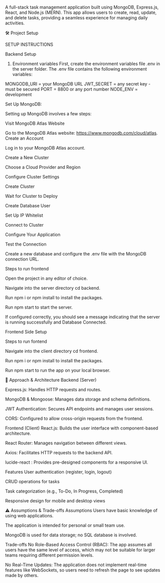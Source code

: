 A full-stack task management application built using MongoDB, Express.js, React, and Node.js (MERN). This app allows users to create, read, update, and delete tasks, providing a seamless experience for managing daily activities.

🛠️ Project Setup

SETUP INSTRUCTIONS

Backend Setup

1. Environment variables
First, create the environment variables file .env in the server folder. The .env file contains the following environment variables:

MONGODB_URI = your MongoDB URL
JWT_SECRET = any secret key - must be secured
PORT = 8800 or any port number 
NODE_ENV = development
 

Set Up MongoDB:

Setting up MongoDB involves a few steps:

Visit MongoDB Atlas Website

Go to the MongoDB Atlas website: https://www.mongodb.com/cloud/atlas.
Create an Account

Log in to your MongoDB Atlas account.

Create a New Cluster

Choose a Cloud Provider and Region

Configure Cluster Settings

Create Cluster

Wait for Cluster to Deploy

Create Database User

Set Up IP Whitelist

Connect to Cluster

Configure Your Application

Test the Connection

Create a new database and configure the .env file with the MongoDB connection URL.

Steps to run frontend

Open the project in any editor of choice.

Navigate into the server directory cd backend.

Run npm i or npm install to install the packages.

Run npm start to start the server.

If configured correctly, you should see a message indicating that the server is running successfully and Database Connected.

 

Frontend Side Setup


Steps to run fontend

Navigate into the client directory cd frontend.

Run npm i or npm install to install the packages.

Run npm start to run the app on your local browser.

🧠 Approach & Architecture
Backend (Server)

Express.js: Handles HTTP requests and routes.

MongoDB & Mongoose: Manages data storage and schema definitions.

JWT Authentication: Secures API endpoints and manages user sessions.

CORS: Configured to allow cross-origin requests from the frontend.

Frontend (Client)
React.js: Builds the user interface with component-based architecture.

React Router: Manages navigation between different views.

Axios: Facilitates HTTP requests to the backend API.

lucide-react : Provides pre-designed components for a responsive UI.

Features
User authentication (register, login, logout)

CRUD operations for tasks

Task categorization (e.g., To-Do, In Progress, Completed)

Responsive design for mobile and desktop views

⚠️ Assumptions & Trade-offs
Assumptions
Users have basic knowledge of using web applications.

The application is intended for personal or small team use.

MongoDB is used for data storage; no SQL database is involved.

Trade-offs
No Role-Based Access Control (RBAC): The app assumes all users have the same level of access, which may not be suitable for larger teams requiring different permission levels.

No Real-Time Updates: The application does not implement real-time features like WebSockets, so users need to refresh the page to see updates made by others.

